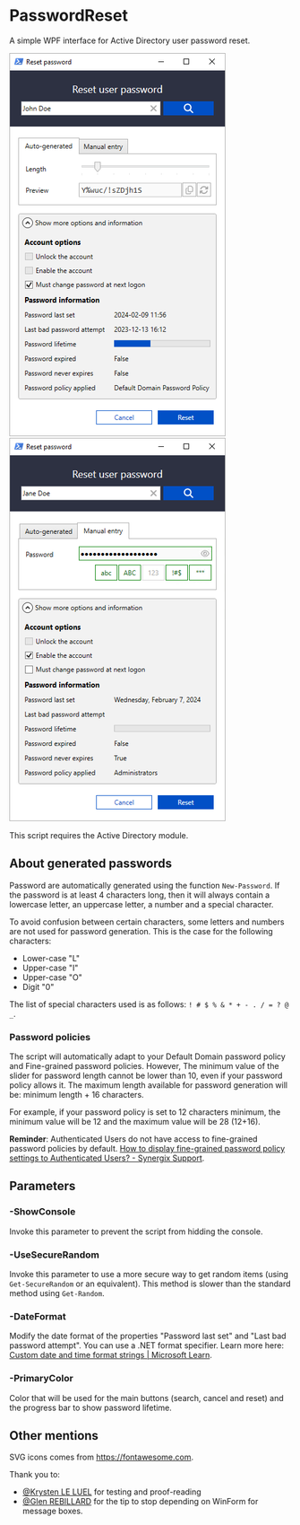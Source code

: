 ﻿# PasswordReset

A simple WPF interface for Active Directory user password reset.

![Auto-generated password](image.png) ![Manual entry password](image2.png)

This script requires the Active Directory module.

## About generated passwords

Password are automatically generated using the function `New-Password`. If the password is at least 4 characters long, then it will always contain a lowercase letter, an uppercase letter, a number and a special character.

To avoid confusion between certain characters, some letters and numbers are not used for password generation. This is the case for the following characters:

- Lower-case "L"
- Upper-case "I"
- Upper-case "O"
- Digit "0"

The list of special characters used is as follows: `! # $ % & * + - . / = ? @ _`.

### Password policies

The script will automatically adapt to your Default Domain password policy and Fine-grained password policies. However, The minimum value of the slider for password length cannot be lower than 10, even if your password policy allows it. The maximum length available for password generation will be: minimum length + 16 characters.

For example, if your password policy is set to 12 characters minimum, the minimum value will be 12 and the maximum value will be 28 (12+16).

**Reminder**: Authenticated Users do not have access to fine-grained password policies by default. [How to display fine-grained password policy settings to Authenticated Users? - Synergix Support](https://synergixdesk.zendesk.com/hc/en-us/articles/202927708-How-to-display-fine-grained-password-policy-settings-to-Authenticated-Users-).

## Parameters

### -ShowConsole

Invoke this parameter to prevent the script from hidding the console.

### -UseSecureRandom

Invoke this parameter to use a more secure way to get random items (using `Get-SecureRandom` or an equivalent). This method is slower than the standard method using `Get-Random`.

### -DateFormat

Modify the date format of the properties "Password last set" and "Last bad password attempt". You can use a .NET format specifier. Learn more here: [Custom date and time format strings
 \| Microsoft Learn](https://learn.microsoft.com/en-us/dotnet/standard/base-types/custom-date-and-time-format-strings?view=netframework-4.8).

### -PrimaryColor

Color that will be used for the main buttons (search, cancel and reset) and the progress bar to show password lifetime.

## Other mentions

SVG icons comes from <https://fontawesome.com>.

Thank you to:

- [@Krysten LE LUEL](https://www.linkedin.com/in/krysten-le-luel-2348a9220/) for testing and proof-reading
- [@Glen REBILLARD](https://www.linkedin.com/in/glen-rebillard-ab89a854/) for the tip to stop depending on WinForm for message boxes.
